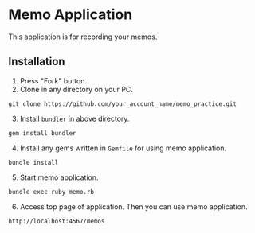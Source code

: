 # Memo Application
This application is for recording your memos.

## Installation
1. Press "Fork" button.
2. Clone in any directory on your PC.

`git clone https://github.com/your_account_name/memo_practice.git`

3. Install `bundler` in above directory.

`gem install bundler`

4. Install any gems written in `Gemfile` for using memo application.

`bundle install`

5. Start memo application.

`bundle exec ruby memo.rb`

6. Access top page of application. Then you can use memo application.

`http://localhost:4567/memos`

